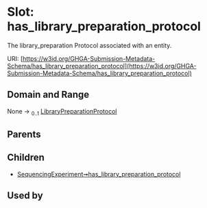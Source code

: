 
# Slot: has_library_preparation_protocol


The library_preparation Protocol associated with an entity.

URI: [https://w3id.org/GHGA-Submission-Metadata-Schema/has_library_preparation_protocol](https://w3id.org/GHGA-Submission-Metadata-Schema/has_library_preparation_protocol)


## Domain and Range

None &#8594;  <sub>0..1</sub> [LibraryPreparationProtocol](LibraryPreparationProtocol.md)

## Parents


## Children

 *  [SequencingExperiment➞has_library_preparation_protocol](SequencingExperiment_has_library_preparation_protocol.md)

## Used by

